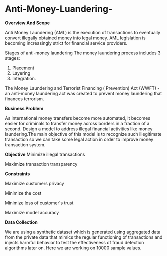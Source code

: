 # Anti-Money-Luandering-

**Overview And Scope** 

Anti Money Laundering (AML) is the execution of transactions to eventually convert illegally obtained money into legal money. AML legislation is becoming increasingly strict for financial service providers.

Stages of anti-money laundering
The money laundering process includes 3 stages: 
1. Placement 
2. Layering
3. Integration.

The Money Laundering and Terrorist Financing ( Prevention) Act  (WWFT) - an anti-money laundering act was created to prevent money laundering that finances terrorism.

**Business Problem**

As international money transfers become more automated, it becomes easier for criminals to transfer money across borders in a fraction of a second. 
Design a model to address illegal financial activities like money laundering.The main objective of this model is to recognize such illegitimate transaction so we can take some legal action in order to improve money transaction system.

**Objective**
Minimize illegal transactions

Maximize transaction transparency 

**Constraints**

Maximize customers privacy

Minimize the cost

Minimize loss of customer's trust

Maximize model accuracy

**Data Collection**

  We are using a synthetic dataset which is generated using aggregated data from the private data that mimics the regular functioning of transactions and injects harmful behavior to test the effectiveness of fraud detection algorithms later on. Here we are working on 10000 sample values.


